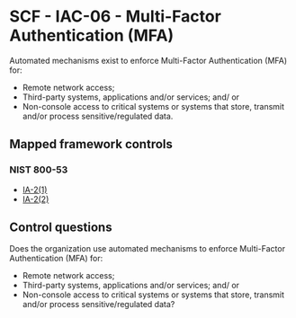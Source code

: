 # SCF - IAC-06 - Multi-Factor Authentication (MFA)
Automated mechanisms exist to enforce Multi-Factor Authentication (MFA) for:
 - Remote network access; 
 - Third-party systems, applications and/or services; and/ or
 - Non-console access to critical systems or systems that store, transmit and/or process sensitive/regulated data.
## Mapped framework controls
### NIST 800-53
- [IA-2(1)](../nist80053/ia-2-1.md)
- [IA-2(2)](../nist80053/ia-2-2.md)
  
## Control questions
Does the organization use automated mechanisms to enforce Multi-Factor Authentication (MFA) for:
 - Remote network access; 
 - Third-party systems, applications and/or services; and/ or
 - Non-console access to critical systems or systems that store, transmit and/or process sensitive/regulated data?
  